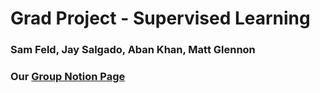 # Grad Project - Supervised Learning
### Sam Feld, Jay Salgado, Aban Khan, Matt Glennon
### Our [Group Notion Page](https://www.notion.so/Grad-Project-1cb3b34792c480fca3c8f8d9eb63d62f?pvs=4)
